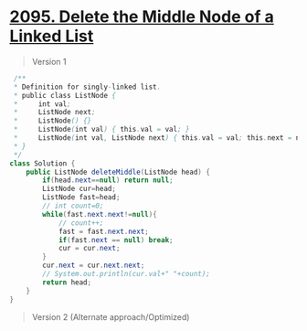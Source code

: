 # [2095. Delete the Middle Node of a Linked List](https://leetcode.com/problems/delete-the-middle-node-of-a-linked-list/)
> Version 1
```java
 /**
 * Definition for singly-linked list.
 * public class ListNode {
 *     int val;
 *     ListNode next;
 *     ListNode() {}
 *     ListNode(int val) { this.val = val; }
 *     ListNode(int val, ListNode next) { this.val = val; this.next = next; }
 * }
 */
class Solution {
    public ListNode deleteMiddle(ListNode head) {
        if(head.next==null) return null;
        ListNode cur=head;
        ListNode fast=head;
        // int count=0;
        while(fast.next.next!=null){
            // count++;
            fast = fast.next.next;
            if(fast.next == null) break;
            cur = cur.next;
        }
        cur.next = cur.next.next;
        // System.out.println(cur.val+" "+count);
        return head;
    }
}
```

> Version 2 (Alternate approach/Optimized)